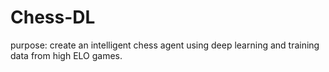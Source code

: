 # Chess-DL
purpose: create an intelligent chess agent using deep learning and training data from high ELO games. 
